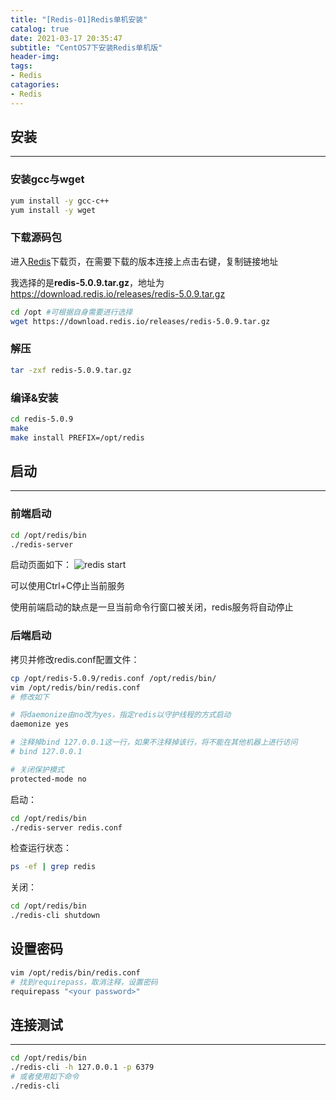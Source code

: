 ```yaml
---
title: "[Redis-01]Redis单机安装"
catalog: true
date: 2021-03-17 20:35:47
subtitle: "CentOS7下安装Redis单机版"
header-img:
tags:
- Redis
catagories:
- Redis
---
```

## 安装
---
### 安装gcc与wget
```bash
yum install -y gcc-c++
yum install -y wget
```
### 下载源码包
进入[Redis](https://download.redis.io/releases/?_ga=2.188597224.1988752644.1616078086-1814083321.1616078086)下载页，在需要下载的版本连接上点击右键，复制链接地址

我选择的是**redis-5.0.9.tar.gz**，地址为 https://download.redis.io/releases/redis-5.0.9.tar.gz

```bash
cd /opt #可根据自身需要进行选择
wget https://download.redis.io/releases/redis-5.0.9.tar.gz
```
### 解压
```bash
tar -zxf redis-5.0.9.tar.gz
```
### 编译&安装
```bash
cd redis-5.0.9
make
make install PREFIX=/opt/redis
```
## 启动
---
### 前端启动
```bash
cd /opt/redis/bin
./redis-server
```
启动页面如下：
![redis start](start.png)

可以使用Ctrl+C停止当前服务

使用前端启动的缺点是一旦当前命令行窗口被关闭，redis服务将自动停止

### 后端启动
拷贝并修改redis.conf配置文件：
```bash
cp /opt/redis-5.0.9/redis.conf /opt/redis/bin/
vim /opt/redis/bin/redis.conf
# 修改如下

# 将daemonize由no改为yes，指定redis以守护线程的方式启动
daemonize yes 

# 注释掉bind 127.0.0.1这一行，如果不注释掉该行，将不能在其他机器上进行访问
# bind 127.0.0.1

# 关闭保护模式
protected-mode no 
```
启动：
```bash
cd /opt/redis/bin
./redis-server redis.conf
```
检查运行状态：
```bash
ps -ef | grep redis
```
关闭：
```bash
cd /opt/redis/bin
./redis-cli shutdown
```
## 设置密码

```bash
vim /opt/redis/bin/redis.conf
# 找到requirepass，取消注释，设置密码
requirepass "<your password>"
```

## 连接测试

---
```bash
cd /opt/redis/bin
./redis-cli -h 127.0.0.1 -p 6379
# 或者使用如下命令
./redis-cli
```